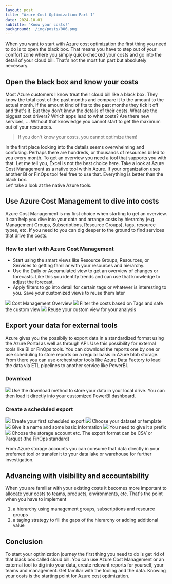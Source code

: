 ```yaml
---
layout: post
title: "Azure Cost Optimization Part 1"
date: 2024-10-01
subtitle: "Know your costs!"
background: '/img/posts/006.png'
---
```

When you want to start with Azure cost optimization the first thing you need to do is to open the black box. That means you have to step out of your comfort zone where you simply quick-checked your costs and go into the detail of your cloud bill. That's not the most fun part but absolutely necessary. 

## Open the black box and know your costs

Most Azure customers I know treat their cloud bill like a black box. They know the total cost of the past months and compare it to the amount to the actual month. If the amount kind of fits to the past months they tick it off and that's it. 
But they don't know the details of their costs. What are the biggest cost drivers? Which apps lead to what costs? Are there new services, ... Without that knowledge you cannot start to get the maximum out of your resources.  
> If you don't know your costs, you cannot optimize them!

In the first place looking into the details seems overwhelming and confusing. Perhaps there are hundreds, or thousands of resources billed to you every month. To get an overview you need a tool that supports you with that. Let me tell you, Excel is not the best choice here. Take a look at Azure Cost Management as a native tool within Azure. If your organization uses another BI or FinOps tool feel free to use that. Everything is better than the black box.  
Let' take a look at the native Azure tools.

## Use Azure Cost Management to dive into costs

Azure Cost Management is my first choice when starting to get an overview. It can help you dive into your data and arrange costs by hierarchy (e.g. Management Groups, Subscriptions, Resource Groups), tags, resource types, etc. If you need to you can  dig deeper to the ground to find services that drive the costs.  

### How to start with Azure Cost Management 

- Start using the smart views like Resource Groups, Resources, or Services to getting familiar with your resources and hierarchy.  
- Use the Daily or Accumulated view to get an overview of changes or forecasts. Like this you identify trends and can use that knowledge to adjust the forecast.
- Apply filters to go into detail for certain tags or whatever is interesting to you. Save your customized views to reuse them later

<img src="/img/posts/006.png" class="img-fluid"/>
Cost Management Overview

<img src="/img/posts/007.png" class="img-fluid"/>
Filter the costs based on Tags and safe the custom view

<img src="/img/posts/008.png" class="img-fluid"/>
Reuse your custom view for your analysis

## Export your data for external tools

Azure gives you the possibily to export data in a standardized format using the Azure Portal as well as through API. Use this possibility for external tools like BI or FinOps tools. You can download the reports one by one or use scheduling to store reports on a regular basis in Azure blob storage. From there you can use orchestrator tools like Azure Data Factory to load the data via ETL pipelines to another service like PowerBI. 

### Download

<img src="/img/posts/009.png" class="img-fluid"/>
Use the download method to store your data in your local drive.  You can then load it directly into your customized PowerBI dashboard. 

### Create a scheduled export

<img src="/img/posts/010.png" class="img-fluid"/>
Create your first scheduled export

<img src="/img/posts/011.png" class="img-fluid"/>
Choose your dataset or template

<img src="/img/posts/012.png" class="img-fluid"/>
Give it a name and some basic information

<img src="/img/posts/013.png" class="img-fluid"/>
You need to give it a prefix

<img src="/img/posts/013.png" class="img-fluid"/>
Choose the storage account etc. The export format can be CSV or Parquet (the FinOps standard)

From Azure storage accounts you can consume that data directly in your preferred tool or transfer it to your data lake or warehouse for further investigation. 

## Advancing with visibility and accountability

When you are familiar with your existing costs it becomes more important to allocate your costs to teams, products, environments, etc. That's the point when you have to implement
1. a hierarchy using management groups, subscriptions and resource groups
2. a taging strategy to fill the gaps of the hierarchy or adding additional value

## Conclusion

To start your optimization journey the first thing you need to do is get rid of that black box called cloud bill. You can use Azure Cost Management or an external tool to dig into your data, create relevant reports for yourself, your teams and management. Get familiar with the tooling and the data. Knowing your costs is the starting point for Azure cost optimization.